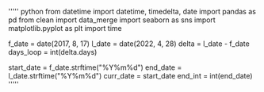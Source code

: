 ''''' python
from datetime import datetime, timedelta, date
import pandas as pd
from clean import data_merge
import seaborn as sns
import matplotlib.pyplot as plt
import time

f_date = date(2017, 8, 17)
l_date = date(2022, 4, 28)
delta = l_date - f_date
days_loop = int(delta.days)

start_date = f_date.strftime("%Y%m%d")
end_date = l_date.strftime("%Y%m%d")
curr_date = start_date
end_int = int(end_date)
'''''
